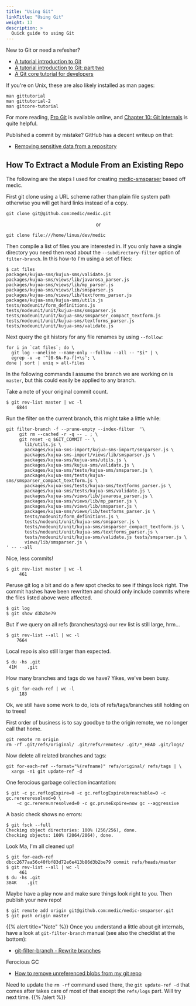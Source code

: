 ```yaml
---
title: "Using Git"
linkTitle: "Using Git"
weight: 13
description: >
  Quick guide to using Git
---
```


New to Git or need a refesher?

 - [A tutorial introduction to Git](https://git-scm.com/docs/gittutorial)
 - [A tutorial introduction to Git: part two](https://git-scm.com/docs/gittutorial-2)
 - [A Git core tutorial for developers](https://git-scm.com/docs/gitcore-tutorial)

If you're on Unix, these are also likely installed as man pages:

```
man gittutorial
man gittutorial-2
man gitcore-tutorial
```

For more reading, [Pro Git](https://git-scm.com/book) is available online, and
[Chapter 10: Git Internals](https://git-scm.com/book/en/v2/Git-Internals-Plumbing-and-Porcelain)
is quite helpful.

Published a commit by mistake?  GitHub has a decent writeup on that:

 - [Removing sensitive data from a repository](https://help.github.com/articles/removing-sensitive-data-from-a-repository/)


## How To Extract a Module From an Existing Repo

The following are the steps I used for creating [medic-smsparser](https://github.com/medic/medic-smsparser) based off medic.

First git clone using a URL scheme rather than plain file system path otherwise
you will get hard links instead of a copy.

```
git clone git@github.com:medic/medic.git 
```

<p style="text-align:center">or</p>

```
git clone file:///home/linus/dev/medic
```

Then compile a list of files you are interested in.  If you only have a single directory
you need then read about the `--subdirectory-filter` option of
`filter-branch`.  In this how-to I'm using a set of files:

```
$ cat files
packages/kujua-sms/kujua-sms/validate.js 
packages/kujua-sms/views/lib/javarosa_parser.js 
packages/kujua-sms/views/lib/mp_parser.js 
packages/kujua-sms/views/lib/smsparser.js 
packages/kujua-sms/views/lib/textforms_parser.js 
packages/kujua-sms/kujua-sms/utils.js 
tests/nodeunit/form_definitions.js 
tests/nodeunit/unit/kujua-sms/smsparser.js 
tests/nodeunit/unit/kujua-sms/smsparser_compact_textform.js 
tests/nodeunit/unit/kujua-sms/textforms_parser.js 
tests/nodeunit/unit/kujua-sms/validate.js 
```

Next query the git history for any file renames by using `--follow`:

```
for i in `cat files`; do \
  git log --oneline --name-only --follow --all -- "$i" | \
  egrep -v -e '^[0-9A-Fa-f]+\s'; \
done | sort | uniq > all-files
```

In the following commands I assume the branch we are working on is `master`, but this could easily be applied to any branch.

Take a note of your original commit count.  

```
$ git rev-list master | wc -l
    6844
```


Run the filter on the current branch, this might take a little while:

```
git filter-branch -f --prune-empty --index-filter  '\
     git rm --cached -r -q -- . ; \
     git reset -q $GIT_COMMIT -- \
       lib/utils.js \
       packages/kujua-sms-import/kujua-sms-import/smsparser.js \
       packages/kujua-sms-import/views/lib/smsparser.js \
       packages/kujua-sms/kujua-sms/utils.js \
       packages/kujua-sms/kujua-sms/validate.js \
       packages/kujua-sms/tests/kujua-sms/smsparser.js \
       packages/kujua-sms/tests/kujua-sms/smsparser_compact_textform.js \
       packages/kujua-sms/tests/kujua-sms/textforms_parser.js \
       packages/kujua-sms/tests/kujua-sms/validate.js \
       packages/kujua-sms/views/lib/javarosa_parser.js \
       packages/kujua-sms/views/lib/mp_parser.js \
       packages/kujua-sms/views/lib/smsparser.js \
       packages/kujua-sms/views/lib/textforms_parser.js \
       tests/nodeunit/form_definitions.js \
       tests/nodeunit/unit/kujua-sms/smsparser.js \
       tests/nodeunit/unit/kujua-sms/smsparser_compact_textform.js \
       tests/nodeunit/unit/kujua-sms/textforms_parser.js \
       tests/nodeunit/unit/kujua-sms/validate.js tests/smsparser.js \
       views/lib/smsparser.js \
' -- --all
```

Nice, less commits!  

```
$ git rev-list master | wc -l
     461
```

Peruse git log a bit and do a few spot checks to see if things look right.  The commit hashes have been rewritten and should only include commits where the files listed above were affected.

```
$ git log
$ git show d3b2be79
```

But if we query on all refs (branches/tags) our rev list is still large, hrm...

```
$ git rev-list --all | wc -l
    7664
```

Local repo is also still larger than expected.

```
$ du -hs .git
 41M	.git
```

How many branches and tags do we have?  Yikes, we've been busy.

```
$ git for-each-ref | wc -l
     183
```

Ok, we still have some work to do, lots of refs/tags/branches still holding on to
trees!

First order of business is to say goodbye to the origin remote, we no longer call that home.

```
git remote rm origin
rm -rf .git/refs/original/ .git/refs/remotes/ .git/*_HEAD .git/logs/
```

Now delete all related branches and tags:

```
git for-each-ref --format="%(refname)" refs/original/ refs/tags | \
  xargs -n1 git update-ref -d
```

One ferocious garbage collection incantation:

```
$ git -c gc.reflogExpire=0 -c gc.reflogExpireUnreachable=0 -c gc.rerereresolved=0 \
    -c gc.rerereunresolved=0 -c gc.pruneExpire=now gc --aggressive
```

A basic check shows no errors:

```
$ git fsck --full
Checking object directories: 100% (256/256), done.
Checking objects: 100% (2064/2064), done.
```

Look Ma, I'm all cleaned up!

```
$ git for-each-ref
dbcc2677aa56c40fbf83d72e6e413b86d3b2be79 commit refs/heads/master
$ git rev-list --all | wc -l
     461
$ du -hs .git
384K	.git
```

Maybe have a play now and make sure things look right to you.  Then publish your new repo!

```
$ git remote add origin git@github.com:medic/medic-smsparser.git
$ git push origin master
```

{{% alert title="Note" %}}
Once you understand a little about git internals, have a look at `git-filter-branch` manual (see also the checklist at the bottom):

  - [git-filter-branch - Rewrite branches](https://git-scm.com/docs/git-filter-branch)

Ferocious GC

  - [How to remove unreferenced blobs from my git repo](http://stackoverflow.com/questions/1904860/how-to-remove-unreferenced-blobs-from-my-git-repo/)

Need to update the `rm -rf` command used there, the `git update-ref -d` that comes after takes care of most of that except the `refs/logs` part.  Will try next time.
{{% /alert %}}



